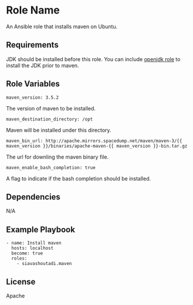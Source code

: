 Role Name
=========

An Ansible role that installs maven on Ubuntu.

Requirements
------------

JDK should be installed before this role. You can include [openjdk role](https://galaxy.ansible.com/siavashoutadi/openjdk/) to install the JDK prior to maven.

Role Variables
--------------

```ansible
maven_version: 3.5.2
```

The version of maven to be installed.

```ansible
maven_destination_directory: /opt
```

Maven will be installed under this directory.

```ansible
maven_bin_url: http://apache.mirrors.spacedump.net/maven/maven-3/{{ maven_version }}/binaries/apache-maven-{{ maven_version }}-bin.tar.gz
```

The url for downling the maven binary file.

```ansible
maven_enable_bash_completion: true
```

A flag to indicate if the bash completion should be installed.

Dependencies
------------

N/A

Example Playbook
----------------

```ansible
- name: Install maven
  hosts: localhost
  become: true
  roles:
    - siavashoutadi.maven
```

License
-------

Apache
